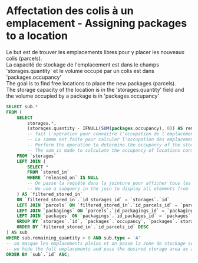 # Affectation des colis à un emplacement - Assigning packages to a location

Le but est de trouver les emplacements libres pour y placer les nouveaux colis (parcels).  
La capacité de stockage de l'emplacement est dans le champs 'storages.quantity' et le volume occupé par un colis est dans 'packages.occupancy'  
The goal is to find free locations to place the new packages (parcels).  
The storage capacity of the location is in the 'storages.quantity' field and the volume occupied by a package is in 'packages.occupancy'
``` SQL
SELECT sub.*
FROM (
    SELECT 
        storages.*, 
        (storages.quantity - IFNULL(SUM(packages.occupancy), 0)) AS remaining_quantity
        -- fait l'opération pour connaitre l'occupation de l'emplacement de stockage ('remaining_quantity' = 0 vaut emplacement plein)
        -- La somme est faite pour calculer l'occupation des emplacements contenant plusieurs colis
        -- Perform the operation to determine the occupancy of the storage emplacement ('remaining_quantity' = 0  means the emplacement is full)
        -- The sum is made to calculate the occupancy of locations containing several packages
    FROM `storages`
    LEFT JOIN (
        SELECT *
        FROM `stored_in`
        WHERE `released_on` IS NULL 
        -- On passe la requête dans la jointure pour afficher tous les éléments de `storages` et seuls ceux de `stored_in` où il y a des enregistrements correspondants
        -- We use a subquery in the join to display all elements from `storages` and only those from `stored_in` where there are matching records
    ) AS `filtered_stored_in` 
    ON `filtered_stored_in`.`id_storages_id` = `storages`.`id`
    LEFT JOIN `parcels` ON `filtered_stored_in`.`id_parcels_id` = `parcels`.`id`
    LEFT JOIN `packagings` ON `parcels`.`id_packagings_id` = `packagings`.`id`
    LEFT JOIN `packages` ON `packagings`.`id_packages_id` = `packages`.`id`
    GROUP BY `storages`.`id`, `packages`.`occupancy`, `packages`.`storage`
    ORDER BY `filtered_stored_in`.`id_parcels_id` DESC
) AS sub
WHERE sub.remaining_quantity > 0 AND sub.type = 'A'
-- on masque les emplacements pleins et on passe la zone de stockage souhaitée en paramétre
-- we hide the full emplacements and pass the desired storage area as a parameter
ORDER BY `sub`.`id` ASC;
```